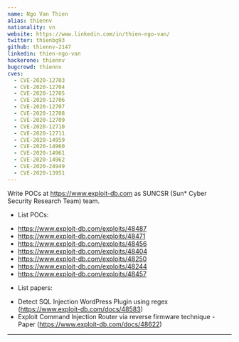 ```yaml
---
name: Ngo Van Thien
alias: thiennv
nationality: vn
website: https://www.linkedin.com/in/thien-ngo-van/
twitter: thienbg93
github: thiennv-2147
linkedin: thien-ngo-van
hackerone: thiennv
bugcrowd: thiennv
cves:
  - CVE-2020-12703
  - CVE-2020-12704
  - CVE-2020-12705
  - CVE-2020-12706
  - CVE-2020-12707
  - CVE-2020-12708
  - CVE-2020-12709
  - CVE-2020-12710
  - CVE-2020-12711
  - CVE-2020-14959
  - CVE-2020-14960
  - CVE-2020-14961
  - CVE-2020-14962
  - CVE-2020-24949
  - CVE-2020-13951
---
```

Write POCs at https://www.exploit-db.com as SUNCSR (Sun* Cyber Security Research Team) team.
* List POCs:
- https://www.exploit-db.com/exploits/48487
- https://www.exploit-db.com/exploits/48471
- https://www.exploit-db.com/exploits/48456
- https://www.exploit-db.com/exploits/48404
- https://www.exploit-db.com/exploits/48250
- https://www.exploit-db.com/exploits/48244
- https://www.exploit-db.com/exploits/48457
* List papers:
- Detect SQL Injection WordPress Plugin using regex (https://www.exploit-db.com/docs/48583)
- Exploit Command Injection Router via reverse firmware technique - Paper (https://www.exploit-db.com/docs/48622)
---
